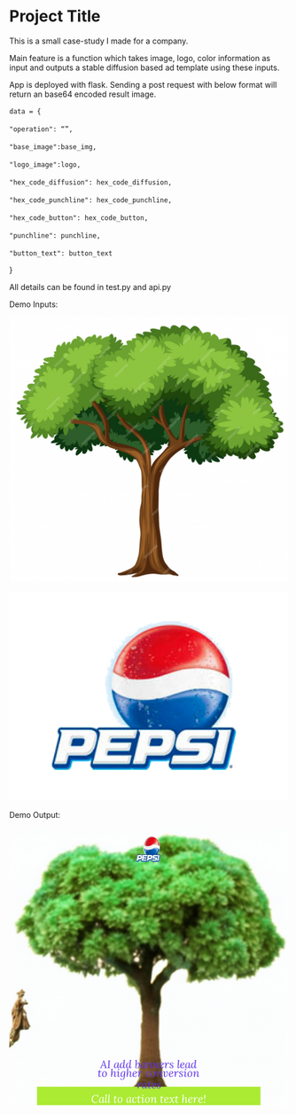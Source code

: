 # Project Title

This is a small case-study I made for a company.

Main feature is a function which takes image, logo, color information as input and outputs a stable diffusion based ad template using these inputs.

App is deployed with flask. Sending a post request with below format will return an base64 encoded result image. 

    data = {

    "operation": “”,

    "base_image":base_img,

    "logo_image":logo,

    "hex_code_diffusion": hex_code_diffusion,

    "hex_code_punchline": hex_code_punchline,

    "hex_code_button": hex_code_button,

    "punchline": punchline,

    "button_text": button_text

   }

All details can be found in test.py and api.py

Demo Inputs:

![Screenshot](base_image_sample.jpg)

![Screenshot](pepsi_logo.png)

Demo Output:

![Screenshot](output_image.png)



